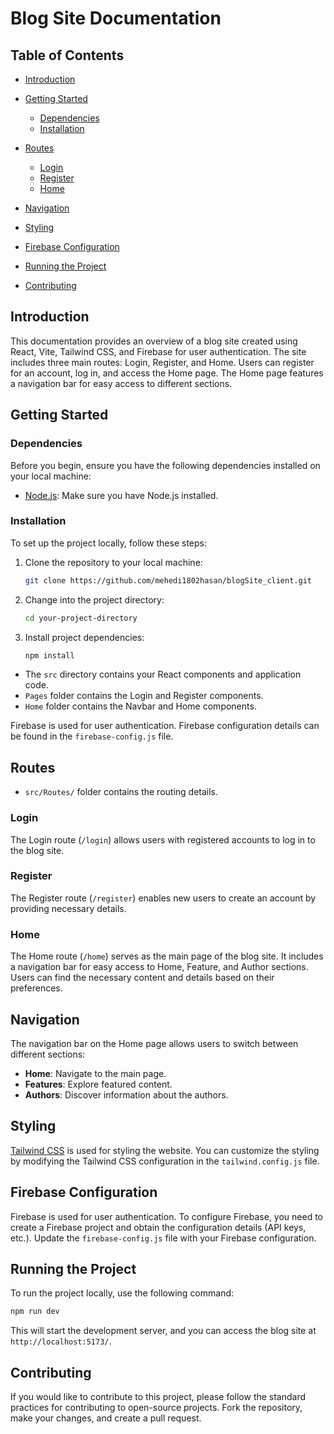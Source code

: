 # Blog Site Documentation

## Table of Contents

- [Introduction](#introduction)
- [Getting Started](#getting-started)
  - [Dependencies](#dependencies)
  - [Installation](#installation)

- [Routes](#routes)
  - [Login](#login)
  - [Register](#register)
  - [Home](#home)
- [Navigation](#navigation)
- [Styling](#styling)
- [Firebase Configuration](#firebase-configuration)
- [Running the Project](#running-the-project)
- [Contributing](#contributing)


## Introduction

This documentation provides an overview of a blog site created using React, Vite, Tailwind CSS, and Firebase for user authentication. The site includes three main routes: Login, Register, and Home. Users can register for an account, log in, and access the Home page. The Home page features a navigation bar for easy access to different sections.

## Getting Started

### Dependencies

Before you begin, ensure you have the following dependencies installed on your local machine:

- [Node.js](https://nodejs.org/): Make sure you have Node.js installed.

### Installation

To set up the project locally, follow these steps:

1. Clone the repository to your local machine:

   ```bash
   git clone https://github.com/mehedi1802hasan/blogSite_client.git
   ```

2. Change into the project directory:

   ```bash
   cd your-project-directory
   ```

3. Install project dependencies:

   ```bash
   npm install
   ```



- The `src` directory contains your React components and application code.
- `Pages` folder contains the Login and Register components.
- `Home` folder contains the Navbar and Home components.



Firebase is used for user authentication. Firebase configuration details can be found in the `firebase-config.js` file.

## Routes
- `src/Routes/` folder contains the routing details.
### Login

The Login route (`/login`) allows users with registered accounts to log in to the blog site.

### Register

The Register route (`/register`) enables new users to create an account by providing necessary details.

### Home

The Home route (`/home`) serves as the main page of the blog site. It includes a navigation bar for easy access to Home, Feature, and Author sections. Users can find the necessary content and details based on their preferences.

## Navigation

The navigation bar on the Home page allows users to switch between different sections:

- **Home**: Navigate to the main page.
- **Features**: Explore featured content.
- **Authors**: Discover information about the authors.

## Styling

[Tailwind CSS](https://tailwindcss.com/) is used for styling the website. You can customize the styling by modifying the Tailwind CSS configuration in the `tailwind.config.js` file.

## Firebase Configuration

Firebase is used for user authentication. To configure Firebase, you need to create a Firebase project and obtain the configuration details (API keys, etc.). Update the `firebase-config.js` file with your Firebase configuration.

## Running the Project

To run the project locally, use the following command:

```bash
npm run dev
```

This will start the development server, and you can access the blog site at `http://localhost:5173/`.

## Contributing

If you would like to contribute to this project, please follow the standard practices for contributing to open-source projects. Fork the repository, make your changes, and create a pull request.

